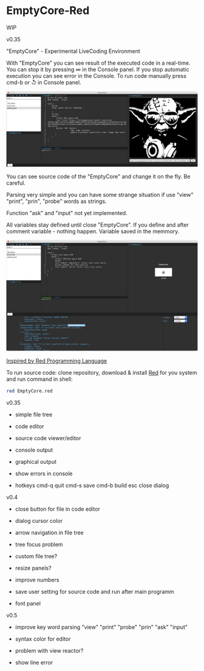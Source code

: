 # EmptyCore-Red

WIP

v0.35

"EmptyCore" - Experimental LiveCoding Environment

With "EmptyCore" you can see result of the executed code in a real-time.
You can stop it by pressing ∞ in the Console panel.
If you stop automatic execution you can see error in the Console.
To run code manually press cmd-b or ↺ in Console panel.

![Screenshot](screenshot/screenshot1.png)

You can see source code of the "EmptyCore" and change it on the fly. Be careful.

Parsing very simple and you can have some strange situation if use "view" "print", "prin", "probe" words as strings.

Function "ask" and "input" not yet implemented.

All variables stay defined until close "EmptyCore". If you define and after comment variable - nothing happen. Variable saved in the memmory.

![Screenshot](screenshot/screenshot2.png)

[Inspired by Red Programming Language](https://www.red-lang.org)

To run source code: clone repository, download & install [Red](https://www.red-lang.org/p/download.html) for you system and run command in shell:

``` bash
red EmptyCore.red
```

v0.35

- simple file tree

- code editor

- source code viewer/editor

- console output

- graphical output

- show errors in console

- hotkeys cmd-q quit cmd-s save cmd-b build esc close dialog

v0.4

- close button for file in code editor

- dialog cursor color

- arrow navigation in file tree

- tree focus problem

- custom file tree?

- resize panels?

- improve numbers

- save user setting for source code and run after main programm

- font panel

v0.5

- improve key word parsing "view" "print" "probe" "prin" "ask" "input"

- syntax color for editor

- problem with view reactor?

- show line error





